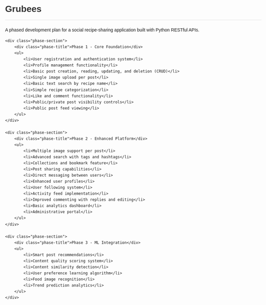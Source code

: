 <!DOCTYPE html>
<html lang="en">
<head>
    <meta charset="UTF-8">
    <style>
        body {
            font-family: Arial, sans-serif;
            max-width: 800px;
            margin: 0 auto;
            padding: 20px;
            font-size: 14px;
            line-height: 1.6;
        }
        h1 {
            color: #333;
            border-bottom: 2px solid #eee;
            padding-bottom: 10px;
        }
        h2 {
            color: #444;
            margin-top: 30px;
        }
        ul {
            padding-left: 20px;
        }
        li {
            margin: 8px 0;
            color: #555;
        }
        .phase-title {
            font-weight: bold;
            color: #2c3e50;
            margin-bottom: 15px;
        }
        .phase-section {
            margin-bottom: 30px;
            padding: 15px;
            background-color: #f9f9f9;
            border-radius: 5px;
        }
    </style>
</head>
<body>
    <h1>Grubees</h1>
    <p>A phased development plan for a social recipe-sharing application built with Python RESTful APIs.</p>

    <div class="phase-section">
        <div class="phase-title">Phase 1 - Core Foundation</div>
        <ul>
            <li>User registration and authentication system</li>
            <li>Profile management functionality</li>
            <li>Basic post creation, reading, updating, and deletion (CRUD)</li>
            <li>Single image upload per post</li>
            <li>Basic text search by recipe name</li>
            <li>Simple recipe categorization</li>
            <li>Like and comment functionality</li>
            <li>Public/private post visibility controls</li>
            <li>Public post feed viewing</li>
        </ul>
    </div>

    <div class="phase-section">
        <div class="phase-title">Phase 2 - Enhanced Platform</div>
        <ul>
            <li>Multiple image support per post</li>
            <li>Advanced search with tags and hashtags</li>
            <li>Collections and bookmark feature</li>
            <li>Post sharing capabilities</li>
            <li>Direct messaging between users</li>
            <li>Enhanced user profiles</li>
            <li>User following system</li>
            <li>Activity feed implementation</li>
            <li>Improved commenting with replies and editing</li>
            <li>Basic analytics dashboard</li>
            <li>Administrative portal</li>
        </ul>
    </div>

    <div class="phase-section">
        <div class="phase-title">Phase 3 - ML Integration</div>
        <ul>
            <li>Smart post recommendations</li>
            <li>Content quality scoring system</li>
            <li>Content similarity detection</li>
            <li>User preference learning algorithm</li>
            <li>Food image recognition</li>
            <li>Trend prediction analytics</li>
        </ul>
    </div>
</body>
</html>
